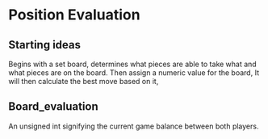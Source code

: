 # Position Evaluation
## Starting ideas
Begins with a set board, determines what pieces are able to take what and what pieces are on the board.
Then assign  a numeric value for the board,
It will then calculate the best move based on it,


## Board_evaluation
An unsigned int signifying the current game balance between both players.